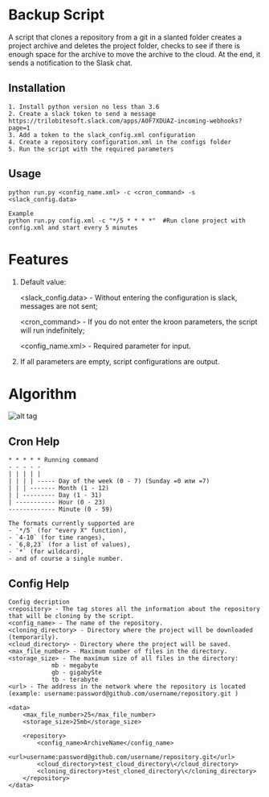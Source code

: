 # Backup Script 
A script that clones a repository from a git in a slanted folder creates a project archive and deletes the project folder, checks to see if there is enough space for the archive to move the archive to the cloud. At the end, it sends a notification to the Slask chat.

## Installation
```
1. Install python version no less than 3.6
2. Create a slack token to send a message https://trilobitesoft.slack.com/apps/A0F7XDUAZ-incoming-webhooks?page=1
3. Add a token to the slack_config.xml configuration
4. Create a repository configuration.xml in the configs folder
5. Run the script with the required parameters
```

## Usage
```
python run.py <config_name.xml> -c <cron_command> -s <slack_config.data>

Example
python run.py config.xml -c "*/5 * * * *"  #Run clone project with config.xml and start every 5 minutes
```

# Features
1. Default value:

	<slack_config.data> - Without entering the configuration is slack, messages are not sent;
	
	<cron_command> - If you do not enter the kroon parameters, the script will run indefinitely;
	
	<config_name.xml> - Required parameter for input.
	
2. If all parameters are empty, script configurations are output.

	
# Algorithm


![alt tag](https://pp.userapi.com/c841637/v841637180/a42a/dLeO3KRGjoc.jpg "Algorithm of the script")
	
## Cron Help
    * * * * * Running command
    - - - - -
    | | | | |
    | | | | ----- Day of the week (0 - 7) (Sunday =0 или =7)
    | | | ------- Month (1 - 12)
    | | --------- Day (1 - 31)
    | ----------- Hour (0 - 23)
    ------------- Minute (0 - 59)

	The formats currently supported are
	- `*/5` (for "every X" function),
	- `4-10` (for time ranges),
	- `6,8,23` (for a list of values),
	- `*` (for wildcard),
	- and of course a single number.
	
	
## Config Help
```
Config decription
<repository> - The tag stores all the information about the repository that will be cloning by the script.
<config_name> - The name of the repository.
<cloning_directory> - Directory where the project will be downloaded (temporarily).
<cloud_directory> - Directory where the project will be saved.
<max_file_number> - Maximum number of files in the directory.
<storage_size> - The maximum size of all files in the directory:
			mb - megabyte  
			gb - gigabySte 
			tb - terabyte
<url> - The address in the network where the repository is located (example: username:password@github.com/username/repository.git )
```

```
<data>
	<max_file_number>25</max_file_number>
	<storage_size>25mb</storage_size>

    <repository>
		<config_name>ArchiveName</config_name>
		<url>username:password@github.com/username/repository.git</url>
		<cloud_directory>test_cloud_directory\</cloud_directory>
		<cloning_directory>test_cloned_directory\</cloning_directory>
    </repository>
</data>
```

